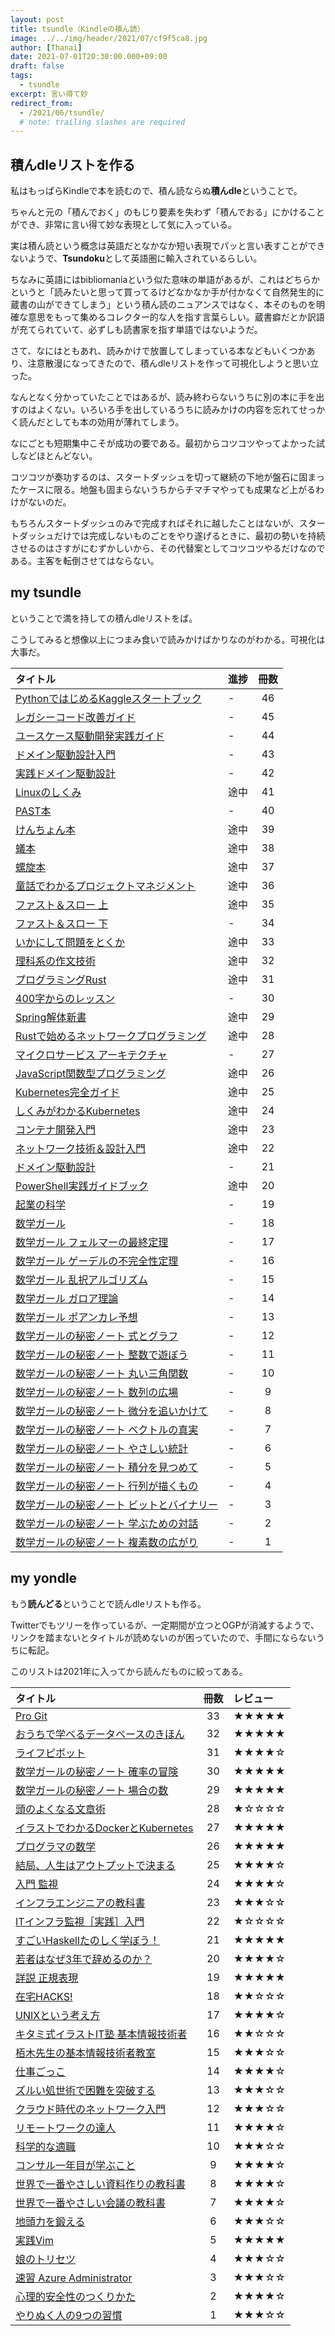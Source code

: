 ```yaml
---
layout: post
title: tsundle（Kindleの積ん読）
image: ../../img/header/2021/07/cf9f5ca8.jpg
author: [Thanai]
date: 2021-07-01T20:30:00.000+09:00
draft: false
tags:
  - tsundle
excerpt: 言い得て妙
redirect_from:
  - /2021/06/tsundle/
  # note: trailing slashes are required
---
```


## 積んdleリストを作る

私はもっぱらKindleで本を読むので、積ん読ならぬ**積んdle**ということで。

ちゃんと元の「積んでおく」のもじり要素を失わず「積んでおる」にかけることができ、非常に言い得て妙な表現として気に入っている。

実は積ん読という概念は英語だとなかなか短い表現でパッと言い表すことができないようで、**Tsundoku**として英語圏に輸入されているらしい。

ちなみに英語にはbibliomaniaという似た意味の単語があるが、これはどちらかというと「読みたいと思って買ってるけどなかなか手が付かなくて自然発生的に蔵書の山ができてしまう」という積ん読のニュアンスではなく、本そのものを明確な意思をもって集めるコレクター的な人を指す言葉らしい。蔵書癖だとか訳語が充てられていて、必ずしも読書家を指す単語ではないようだ。

さて、なにはともあれ、読みかけで放置してしまっている本などもいくつかあり、注意散漫になってきたので、積んdleリストを作って可視化しようと思い立った。

なんとなく分かっていたことではあるが、読み終わらないうちに別の本に手を出すのはよくない。いろいろ手を出しているうちに読みかけの内容を忘れてせっかく読んだとしても本の効用が薄れてしまう。

なにごとも短期集中こそが成功の要である。最初からコツコツやってよかった試しなどほとんどない。

コツコツが奏功するのは、スタートダッシュを切って継続の下地が盤石に固まったケースに限る。地盤も固まらないうちからチマチマやっても成果など上がるわけがないのだ。

もちろんスタートダッシュのみで完成すればそれに越したことはないが、スタートダッシュだけでは完成しないものごとをやり遂げるときに、最初の勢いを持続させるのはさすがにむずかしいから、その代替案としてコツコツやるだけなのである。主客を転倒させてはならない。

## my tsundle

ということで満を持しての積んdleリストをば。

こうしてみると想像以上につまみ食いで読みかけばかりなのがわかる。可視化は大事だ。

| タイトル                                                             | 進捗 | 冊数 |
| :------------------------------------------------------------------- | :--- | :--: |
| [PythonではじめるKaggleスタートブック](https://amzn.to/2UJSZt9)      | -    |  46  |
| [レガシーコード改善ガイド](https://amzn.to/3h1MEBZ)                  | -    |  45  |
| [ユースケース駆動開発実践ガイド](https://amzn.to/3vYKrvy)            | -    |  44  |
| [ドメイン駆動設計入門](https://amzn.to/3xWQjqy)                      | -    |  43  |
| [実践ドメイン駆動設計](https://amzn.to/3AcBmTe)                      | -    |  42  |
| [Linuxのしくみ](https://amzn.to/3gvIodJ)                             | 途中 |  41  |
| [PAST本](https://amzn.to/3j4P0S1)                                    | -    |  40  |
| [けんちょん本](https://amzn.to/3zvP1nT)                              | 途中 |  39  |
| [蟻本](https://amzn.to/3zSK6gX)                                      | 途中 |  38  |
| [螺旋本](https://amzn.to/3zMfFJo)                                    | 途中 |  37  |
| [童話でわかるプロジェクトマネジメント](https://amzn.to/35IwwyW)      | 途中 |  36  |
| [ファスト＆スロー 上](https://amzn.to/3wCMCGb)                       | 途中 |  35  |
| [ファスト＆スロー 下](https://amzn.to/2SDR3le)                       | -    |  34  |
| [いかにして問題をとくか](https://amzn.to/3xpTXJa)                    | 途中 |  33  |
| [理科系の作文技術](https://amzn.to/3gGXxbe)                          | 途中 |  32  |
| [プログラミングRust](https://amzn.to/3zxAqZ4)                        | 途中 |  31  |
| [400字からのレッスン](https://amzn.to/3iOXgFB)                       | -    |  30  |
| [Spring解体新書](https://amzn.to/3vwrOPh)                            | 途中 |  29  |
| [Rustで始めるネットワークプログラミング](https://amzn.to/3zHBtWL)    | 途中 |  28  |
| [マイクロサービス アーキテクチャ](https://amzn.to/2S2XsWT)           | -    |  27  |
| [JavaScript関数型プログラミング](https://amzn.to/3iO4muk)            | 途中 |  26  |
| [Kubernetes完全ガイド](https://amzn.to/3zA1XcA)                      | 途中 |  25  |
| [しくみがわかるKubernetes](https://amzn.to/3zwAbgY)                  | 途中 |  24  |
| [コンテナ開発入門](https://amzn.to/2SF1sgE)                          | 途中 |  23  |
| [ネットワーク技術＆設計入門](https://amzn.to/3xu8B1Y)                | 途中 |  22  |
| [ドメイン駆動設計](https://amzn.to/3cO5f23)                          | -    |  21  |
| [PowerShell実践ガイドブック](https://amzn.to/3cPFUVn)                | 途中 |  20  |
| [起業の科学](https://amzn.to/2SECEW5)                                | -    |  19  |
| [数学ガール](https://amzn.to/3gvPFu4)                                | -    |  18  |
| [数学ガール フェルマーの最終定理](https://amzn.to/3xq0YK4)           | -    |  17  |
| [数学ガール ゲーデルの不完全性定理](https://amzn.to/3iO4Ws0)         | -    |  16  |
| [数学ガール 乱択アルゴリズム](https://amzn.to/3wMbcVn)               | -    |  15  |
| [数学ガール ガロア理論](https://amzn.to/3iIpIZY)                     | -    |  14  |
| [数学ガール ポアンカレ予想](https://amzn.to/3zAHGDs)                 | -    |  13  |
| [数学ガールの秘密ノート 式とグラフ](https://amzn.to/3xsVpup)         | -    |  12  |
| [数学ガールの秘密ノート 整数で遊ぼう](https://amzn.to/3gzbMjC)       | -    |  11  |
| [数学ガールの秘密ノート 丸い三角関数](https://amzn.to/35weY93)       | -    |  10  |
| [数学ガールの秘密ノート 数列の広場](https://amzn.to/3iKJZhl)         | -    |  9   |
| [数学ガールの秘密ノート 微分を追いかけて](https://amzn.to/2UdVlAr)   | -    |  8   |
| [数学ガールの秘密ノート ベクトルの真実](https://amzn.to/3iJzaw9)     | -    |  7   |
| [数学ガールの秘密ノート やさしい統計](https://amzn.to/3vvlcAF)       | -    |  6   |
| [数学ガールの秘密ノート 積分を見つめて](https://amzn.to/3zBiNHR)     | -    |  5   |
| [数学ガールの秘密ノート 行列が描くもの](https://amzn.to/3zybWza)     | -    |  4   |
| [数学ガールの秘密ノート ビットとバイナリー](https://amzn.to/3xoXaJ5) | -    |  3   |
| [数学ガールの秘密ノート 学ぶための対話](https://amzn.to/3iOoAUO)     | -    |  2   |
| [数学ガールの秘密ノート 複素数の広がり](https://amzn.to/3wys0Pp)     | -    |  1   |

## my yondle

もう**読んどる**ということで読んdleリストも作る。

Twitterでもツリーを作っているが、一定期間が立つとOGPが消滅するようで、リンクを踏まないとタイトルが読めないのが困っていたので、手間にならないうちに転記。

このリストは2021年に入ってから読んだものに絞ってある。

| タイトル                                                       | 冊数 | レビュー |
| :------------------------------------------------------------- | :--: | :------- |
| [Pro Git](https://amzn.to/3iPlaB0)                             |  33  | ★★★★★    |
| [おうちで学べるデータベースのきほん](https://amzn.to/3xabgOI)  |  32  | ★★★★★    |
| [ライフピボット](https://amzn.to/3zRvuyA)                      |  31  | ★★★★☆    |
| [数学ガールの秘密ノート 確率の冒険](https://amzn.to/3q4xejC)   |  30  | ★★★★★    |
| [数学ガールの秘密ノート 場合の数](https://amzn.to/3gDsPzC)     |  29  | ★★★★★    |
| [頭のよくなる文章術](https://amzn.to/35yQDPS)                  |  28  | ★☆☆☆☆    |
| [イラストでわかるDockerとKubernetes](https://amzn.to/2UbVe8u)  |  27  | ★★★★★    |
| [プログラマの数学](https://amzn.to/3xq33pm)                    |  26  | ★★★★★    |
| [結局、人生はアウトプットで決まる](https://amzn.to/3gJrwiR)    |  25  | ★★★★☆    |
| [入門 監視](https://amzn.to/3iNrhpj)                           |  24  | ★★★★☆    |
| [インフラエンジニアの教科書](https://amzn.to/3vtiLOZ)          |  23  | ★★★☆☆    |
| [ITインフラ監視［実践］入門](https://amzn.to/3xuapYO)          |  22  | ★☆☆☆☆    |
| [すごいHaskellたのしく学ぼう！](https://amzn.to/3q3gnNY)       |  21  | ★★★★★    |
| [若者はなぜ3年で辞めるのか？](https://amzn.to/3gDGNSe)         |  20  | ★★★★☆    |
| [詳説 正規表現](https://amzn.to/35uuylI)                       |  19  | ★★★★★    |
| [在宅HACKS!](https://amzn.to/3iUXISK)                          |  18  | ★★☆☆☆    |
| [UNIXという考え方](https://amzn.to/3q9AKsP)                    |  17  | ★★★★☆    |
| [キタミ式イラストIT塾 基本情報技術者](https://amzn.to/3wLE2os) |  16  | ★★☆☆☆    |
| [栢木先生の基本情報技術者教室](https://amzn.to/3xvQ7hw)        |  15  | ★★★☆☆    |
| [仕事ごっこ](https://amzn.to/3cNMGLz)                          |  14  | ★★★★☆    |
| [ズルい処世術で困難を突破する](https://amzn.to/3vxYB6w)        |  13  | ★★★☆☆    |
| [クラウド時代のネットワーク入門](https://amzn.to/3gy6iWg)      |  12  | ★★★☆☆    |
| [リモートワークの達人](https://amzn.to/3wzyZaR)                |  11  | ★★★★☆    |
| [科学的な適職](https://amzn.to/2SDUKHC)                        |  10  | ★★★☆☆    |
| [コンサル一年目が学ぶこと](https://amzn.to/3gLiJNo)            |  9   | ★★★★☆    |
| [世界で一番やさしい資料作りの教科書](https://amzn.to/3q4ejoI)  |  8   | ★★★★☆    |
| [世界で一番やさしい会議の教科書](https://amzn.to/2U46W4Q)      |  7   | ★★★★☆    |
| [地頭力を鍛える](https://amzn.to/3gDV9C7)                      |  6   | ★★★☆☆    |
| [実践Vim](https://amzn.to/3vEADXy)                             |  5   | ★★★★★    |
| [娘のトリセツ](https://amzn.to/2TIa1av)                        |  4   | ★★★☆☆    |
| [速習 Azure Administrator](https://amzn.to/3vxH3HN)            |  3   | ★★★☆☆    |
| [心理的安全性のつくりかた](https://amzn.to/3cNSGnc)            |  2   | ★★★★☆    |
| [やりぬく人の9つの習慣](https://amzn.to/3zxObXR)               |  1   | ★★★☆☆    |
